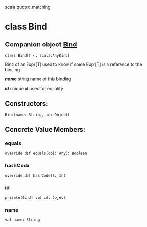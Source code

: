 scala.quoted.matching
# class Bind

## Companion object <a href="./Bind$.md">Bind</a>

<pre><code class="language-scala" >class Bind[T <: scala.AnyKind]</pre></code>
Bind of an Expr[T] used to know if some Expr[T] is a reference to the binding

***name*** string name of this binding

***id*** unique id used for equality

## Constructors:
<pre><code class="language-scala" >Bind(name: String, id: Object)</pre></code>

## Concrete Value Members:
### equals
<pre><code class="language-scala" >override def equals(obj: Any): Boolean</pre></code>

### hashCode
<pre><code class="language-scala" >override def hashCode(): Int</pre></code>

### id
<pre><code class="language-scala" >private[Bind] val id: Object</pre></code>

### name
<pre><code class="language-scala" >val name: String</pre></code>

